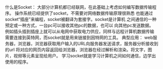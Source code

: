 什么是Socket：
大部分计算机都已经联网，在此基础上考虑如何编写数据传输程序。
操作系统已经提供了socket，不需要对网络数据传输原理很熟悉
也能通过socket“插座”来编程，socket被翻译为套接字。socket是计算机
之间通信的一种预定或一种方式，一台pc可以接收其他pc的数据，也可以
向其他pc发送数据。
例如插头插到插座上就可以从电网中获取电力供应，同样与远程计算机数据传输
需要连接到英特网，而socket就是用来链接到因特网的工具。
典型应用：
web服务器，浏览器，浏览器获取用户输入的URL向服务器发送请求，服务器分析接收到的url
将对应的网页内容返回给浏览器，浏览器在经过解析和渲染。将文字，图片，视频等元素呈现给用户。
学习socket就是学习计算机之间如何通信，边学出使用的程序。
